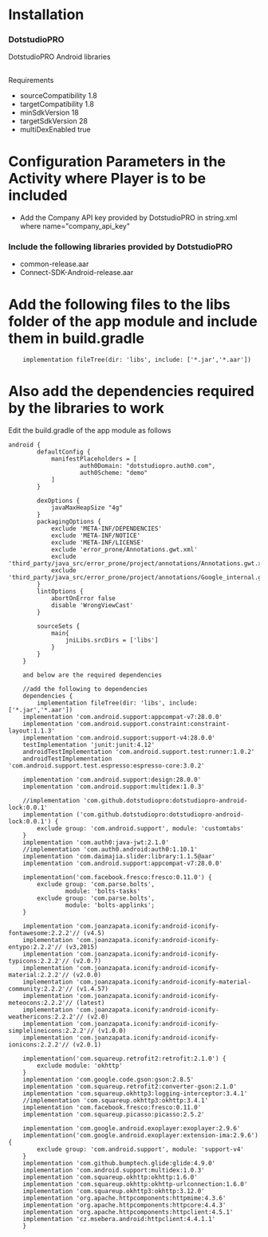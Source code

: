 # Installation

### DotstudioPRO
DotstudioPRO Android libraries

##
Requirements
<ul>
<li>sourceCompatibility 1.8</li>
<li>targetCompatibility 1.8</li>
<li>minSdkVersion 18</li>
<li>targetSdkVersion 28</li>
<li>multiDexEnabled true</li>
</ul>

# Configuration Parameters in the Activity where Player is to be included
<ul>
    <li>Add the Company API key provided by DotstudioPRO in string.xml where name="company_api_key"</li>
</ul>


### Include the following libraries provided by DotstudioPRO 
<ul>
    <li>common-release.aar</li>
	<li>Connect-SDK-Android-release.aar</li>
</ul>


# Add the following files to the libs folder of the app module and include them in build.gradle  
```
    implementation fileTree(dir: 'libs', include: ['*.jar','*.aar'])
```

# Also add the dependencies required by the libraries to work
Edit the build.gradle of the app module as follows
```
android {
		defaultConfig {
			manifestPlaceholders = [
	                auth0Domain: "dotstudiopro.auth0.com",
	                auth0Scheme: "demo"
	        ]
	    }

		dexOptions {
	        javaMaxHeapSize "4g"
	    }
	    packagingOptions {
	        exclude 'META-INF/DEPENDENCIES'
	        exclude 'META-INF/NOTICE'
	        exclude 'META-INF/LICENSE'
	        exclude 'error_prone/Annotations.gwt.xml'
	        exclude 'third_party/java_src/error_prone/project/annotations/Annotations.gwt.xml'
	        exclude 'third_party/java_src/error_prone/project/annotations/Google_internal.gwt.xml'
	    }
	    lintOptions {
	        abortOnError false
	        disable 'WrongViewCast'
	    }

	    sourceSets {
	        main{
	            jniLibs.srcDirs = ['libs']
	        }
	    }
	}
    
    and below are the required dependencies
    
    //add the following to dependencies
	dependencies {
		implementation fileTree(dir: 'libs', include: ['*.jar','*.aar'])
    implementation 'com.android.support:appcompat-v7:28.0.0'
    implementation 'com.android.support.constraint:constraint-layout:1.1.3'
    implementation 'com.android.support:support-v4:28.0.0'
    testImplementation 'junit:junit:4.12'
    androidTestImplementation 'com.android.support.test:runner:1.0.2'
    androidTestImplementation 'com.android.support.test.espresso:espresso-core:3.0.2'

    implementation 'com.android.support:design:28.0.0'
    implementation 'com.android.support:multidex:1.0.3'

    //implementation 'com.github.dotstudiopro:dotstudiopro-android-lock:0.0.1'
    implementation ('com.github.dotstudiopro:dotstudiopro-android-lock:0.0.1') {
        exclude group: 'com.android.support', module: 'customtabs'
    }
    implementation 'com.auth0:java-jwt:2.1.0'
    //implementation 'com.auth0.android:auth0:1.10.1'
    implementation 'com.daimajia.slider:library:1.1.5@aar'
    implementation 'com.android.support:appcompat-v7:28.0.0'

    implementation('com.facebook.fresco:fresco:0.11.0') {
        exclude group: 'com.parse.bolts',
                module: 'bolts-tasks'
        exclude group: 'com.parse.bolts',
                module: 'bolts-applinks';
    }

    implementation 'com.joanzapata.iconify:android-iconify-fontawesome:2.2.2'// (v4.5)
    implementation 'com.joanzapata.iconify:android-iconify-entypo:2.2.2'// (v3,2015)
    implementation 'com.joanzapata.iconify:android-iconify-typicons:2.2.2'// (v2.0.7)
    implementation 'com.joanzapata.iconify:android-iconify-material:2.2.2'// (v2.0.0)
    implementation 'com.joanzapata.iconify:android-iconify-material-community:2.2.2'// (v1.4.57)
    implementation 'com.joanzapata.iconify:android-iconify-meteocons:2.2.2'// (latest)
    implementation 'com.joanzapata.iconify:android-iconify-weathericons:2.2.2'// (v2.0)
    implementation 'com.joanzapata.iconify:android-iconify-simplelineicons:2.2.2'// (v1.0.0)
    implementation 'com.joanzapata.iconify:android-iconify-ionicons:2.2.2'// (v2.0.1)

    implementation('com.squareup.retrofit2:retrofit:2.1.0') {
        exclude module: 'okhttp'
    }
    implementation 'com.google.code.gson:gson:2.8.5'
    implementation 'com.squareup.retrofit2:converter-gson:2.1.0'
    implementation 'com.squareup.okhttp3:logging-interceptor:3.4.1'
    //implementation 'com.squareup.okhttp3:okhttp:3.4.1'
    implementation 'com.facebook.fresco:fresco:0.11.0'
    implementation 'com.squareup.picasso:picasso:2.5.2'

    implementation 'com.google.android.exoplayer:exoplayer:2.9.6'
    implementation('com.google.android.exoplayer:extension-ima:2.9.6') {
        exclude group: 'com.android.support', module: 'support-v4'
    }
    implementation 'com.github.bumptech.glide:glide:4.9.0'
    implementation 'com.android.support:multidex:1.0.3'
    implementation 'com.squareup.okhttp:okhttp:1.6.0'
    implementation 'com.squareup.okhttp:okhttp-urlconnection:1.6.0'
    implementation 'com.squareup.okhttp3:okhttp:3.12.0'
    implementation 'org.apache.httpcomponents:httpmime:4.3.6'
    implementation 'org.apache.httpcomponents:httpcore:4.4.3'
    implementation 'org.apache.httpcomponents:httpclient:4.5.1'
    implementation 'cz.msebera.android:httpclient:4.4.1.1'
	}
```
